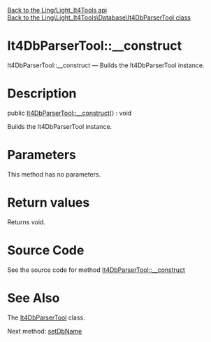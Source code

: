 [Back to the Ling/Light_It4Tools api](https://github.com/lingtalfi/Light_It4Tools/blob/master/doc/api/Ling/Light_It4Tools.md)<br>
[Back to the Ling\Light_It4Tools\Database\It4DbParserTool class](https://github.com/lingtalfi/Light_It4Tools/blob/master/doc/api/Ling/Light_It4Tools/Database/It4DbParserTool.md)


It4DbParserTool::__construct
================



It4DbParserTool::__construct — Builds the It4DbParserTool instance.




Description
================


public [It4DbParserTool::__construct](https://github.com/lingtalfi/Light_It4Tools/blob/master/doc/api/Ling/Light_It4Tools/Database/It4DbParserTool/__construct.md)() : void




Builds the It4DbParserTool instance.




Parameters
================

This method has no parameters.


Return values
================

Returns void.








Source Code
===========
See the source code for method [It4DbParserTool::__construct](https://github.com/lingtalfi/Light_It4Tools/blob/master/Database/It4DbParserTool.php#L35-L38)


See Also
================

The [It4DbParserTool](https://github.com/lingtalfi/Light_It4Tools/blob/master/doc/api/Ling/Light_It4Tools/Database/It4DbParserTool.md) class.

Next method: [setDbName](https://github.com/lingtalfi/Light_It4Tools/blob/master/doc/api/Ling/Light_It4Tools/Database/It4DbParserTool/setDbName.md)<br>

